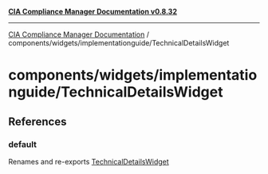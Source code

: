 [**CIA Compliance Manager Documentation v0.8.32**](../../../../README.md)

***

[CIA Compliance Manager Documentation](../../../../modules.md) / components/widgets/implementationguide/TechnicalDetailsWidget

# components/widgets/implementationguide/TechnicalDetailsWidget

## References

### default

Renames and re-exports [TechnicalDetailsWidget](../../../variables/TechnicalDetailsWidget.md)
